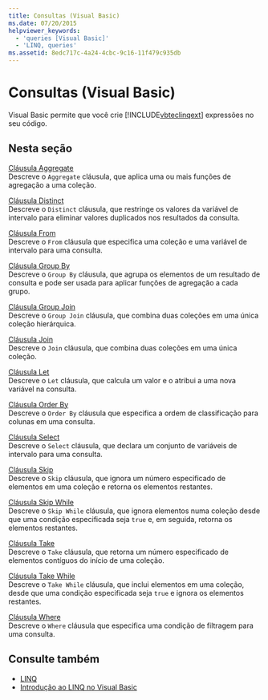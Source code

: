 ```yaml
---
title: Consultas (Visual Basic)
ms.date: 07/20/2015
helpviewer_keywords:
  - 'queries [Visual Basic]'
  - 'LINQ, queries'
ms.assetid: 8edc717c-4a24-4cbc-9c16-11f479c935db
---
```

# <a name="queries-visual-basic"></a>Consultas (Visual Basic)
Visual Basic permite que você crie [!INCLUDE[vbteclinqext](~/includes/vbteclinqext-md.md)] expressões no seu código.  
  
## <a name="in-this-section"></a>Nesta seção  
 [Cláusula Aggregate](../../../visual-basic/language-reference/queries/aggregate-clause.md)  
 Descreve o `Aggregate` cláusula, que aplica uma ou mais funções de agregação a uma coleção.  
  
 [Cláusula Distinct](../../../visual-basic/language-reference/queries/distinct-clause.md)  
 Descreve o `Distinct` cláusula, que restringe os valores da variável de intervalo para eliminar valores duplicados nos resultados da consulta.  
  
 [Cláusula From](../../../visual-basic/language-reference/queries/from-clause.md)  
 Descreve o `From` cláusula que especifica uma coleção e uma variável de intervalo para uma consulta.  
  
 [Cláusula Group By](../../../visual-basic/language-reference/queries/group-by-clause.md)  
 Descreve o `Group By` cláusula, que agrupa os elementos de um resultado de consulta e pode ser usada para aplicar funções de agregação a cada grupo.  
  
 [Cláusula Group Join](../../../visual-basic/language-reference/queries/group-join-clause.md)  
 Descreve o `Group Join` cláusula, que combina duas coleções em uma única coleção hierárquica.  
  
 [Cláusula Join](../../../visual-basic/language-reference/queries/join-clause.md)  
 Descreve o `Join` cláusula, que combina duas coleções em uma única coleção.  
  
 [Cláusula Let](../../../visual-basic/language-reference/queries/let-clause.md)  
 Descreve o `Let` cláusula, que calcula um valor e o atribui a uma nova variável na consulta.  
  
 [Cláusula Order By](../../../visual-basic/language-reference/queries/order-by-clause.md)  
 Descreve o `Order By` cláusula que especifica a ordem de classificação para colunas em uma consulta.  
  
 [Cláusula Select](../../../visual-basic/language-reference/queries/select-clause.md)  
 Descreve o `Select` cláusula, que declara um conjunto de variáveis de intervalo para uma consulta.  
  
 [Cláusula Skip](../../../visual-basic/language-reference/queries/skip-clause.md)  
 Descreve o `Skip` cláusula, que ignora um número especificado de elementos em uma coleção e retorna os elementos restantes.  
  
 [Cláusula Skip While](../../../visual-basic/language-reference/queries/skip-while-clause.md)  
 Descreve o `Skip While` cláusula, que ignora elementos numa coleção desde que uma condição especificada seja `true` e, em seguida, retorna os elementos restantes.  
  
 [Cláusula Take](../../../visual-basic/language-reference/queries/take-clause.md)  
 Descreve o `Take` cláusula, que retorna um número especificado de elementos contíguos do início de uma coleção.  
  
 [Cláusula Take While](../../../visual-basic/language-reference/queries/take-while-clause.md)  
 Descreve o `Take While` cláusula, que inclui elementos em uma coleção, desde que uma condição especificada seja `true` e ignora os elementos restantes.  
  
 [Cláusula Where](../../../visual-basic/language-reference/queries/where-clause.md)  
 Descreve o `Where` cláusula que especifica uma condição de filtragem para uma consulta.  
  
## <a name="see-also"></a>Consulte também
- [LINQ](../../../visual-basic/programming-guide/language-features/linq/index.md)
- [Introdução ao LINQ no Visual Basic](../../../visual-basic/programming-guide/language-features/linq/introduction-to-linq.md)
